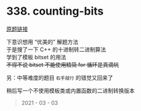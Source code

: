 # 338. counting-bits

[原题链接](https://leetcode-cn.com/problems/counting-bits/)

下意识想用 “优美的” 解题方法  
于是搜了一下 C++ 的十进制转二进制算法  
学到了模板 bitset 的用法  
~~不得不说 bitset 不能使用精简 for 循环是真滴坑~~

另：中等难度的题目 `右手就行` 的错觉又回来了

稍后写一个不使用模板类或内置函数的二进制转换版本

> 2021 - 03 - 03
